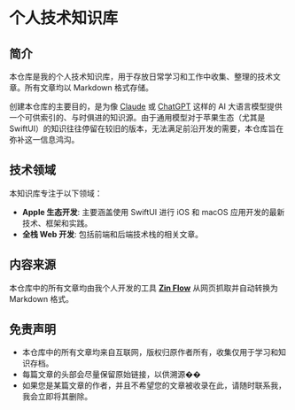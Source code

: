 # 个人技术知识库

## 简介

本仓库是我的个人技术知识库，用于存放日常学习和工作中收集、整理的技术文章。所有文章均以 Markdown 格式存储。

创建本仓库的主要目的，是为像 [Claude](https://claude.ai) 或 [ChatGPT](https://chat.openai.com) 这样的 AI 大语言模型提供一个可供索引的、与时俱进的知识源。由于通用模型对于苹果生态（尤其是 SwiftUI）的知识往往停留在较旧的版本，无法满足前沿开发的需要，本仓库旨在弥补这一信息鸿沟。

## 技术领域

本知识库专注于以下领域：

- **Apple 生态开发**: 主要涵盖使用 SwiftUI 进行 iOS 和 macOS 应用开发的最新技术、框架和实践。
- **全栈 Web 开发**: 包括前端和后端技术栈的相关文章。

## 内容来源

本仓库中的所有文章均由我个人开发的工具 **[Zin Flow](https://wanyi.dev/zh/zinflow)** 从网页抓取并自动转换为 Markdown 格式。

## 免责声明

- 本仓库中的所有文章均来自互联网，版权归原作者所有，收集仅用于学习和知识存档。
- 每篇文章的头部会尽量保留原始链接，以供溯源��
- 如果您是某篇文章的作者，并且不希望您的文章被收录在此，请随时联系我，我会立即将其删除。
